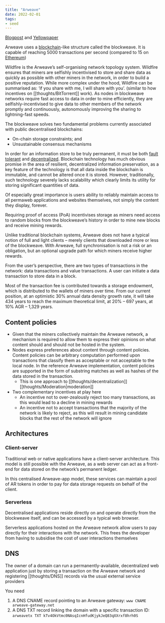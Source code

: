 ```yaml
---
title: "Arweave"
date: 2022-02-01
tags:
- seed
---
```


[Blogpost](https://arweave.medium.com/what-is-arweave-explain-like-im-five-425362144eb5) and [Yellowpaper](https://www.arweave.org/yellow-paper.pdf)

Arweave uses a [blockchain](thoughts/blockchain.md)-like structure called the blockweave. It is capable of reaching 5000 transactions per second (compared to 15 on [Ethereum](thoughts/ethereum.md))

Wildfire is the Arweave’s self-organising network topology system. Wildfire ensures that miners are selfishly incentivised to store and share data as quickly as possible with other miners in the network, in order to build a positive reputation. While more complex under the hood, Wildfire can be summarised as: ‘if you share with me, I will share with you’. (similar to how incentives on [[thoughts/BitTorrent]] work). As nodes in blockweave networks require fast access to data in order to mine efficiently, they are selfishly-incentivised to give data to other members of the network promptly and continuously, autonomously improving the sharing to lightning-fast speeds.

The blockweave solves two fundamental problems currently associated with public decentralised blockchains:
- On-chain storage constraints; and
- Unsustainable consensus mechanisms

In order for an information store to be truly permanent, it must be both [fault tolerant](thoughts/fault%20tolerance.md) and [decentralized](thoughts/decentralization.md). Blockchain technology has much obvious promise in the area of resilient, decentralized information preservation, as a key feature of the technology is that all data inside the blockchain is immutable, and cannot be altered once it is stored. However, traditionally, such technology severely lacks scalability which clearly limits its utility for storing significant quantities of data.

Of especially great importance is users ability to reliably maintain access to all permaweb applications and websites themselves, not simply the content they display, forever.

Requiring proof of access (PoA) incentivises storage as miners need access to random blocks from the blockweave’s history in order to mine new blocks and receive mining rewards.

Unlike traditional blockchain systems, Arweave does not have a typical notion of full and light clients – merely clients that downloaded more or less of the blockweave. With Arweave, full synchronisation is not a risk or an obligation, but an optional upgrade path for which miners receive higher rewards.

From the user’s perspective, there are two types of transactions in the network: data transactions and value transactions. A user can initiate a data transaction to store data in a block.

Most of the transaction fee is contributed towards a storage endowment, which is distributed to the wallets of miners over time. From our current position, at an optimistic 30% annual data density growth rate, it will take 434 years to reach the maximum theoretical limit, at 20% – 697 years, at 10% AGR – 1,329 years.

## Content policies
- Given that the miners collectively maintain the Arweave network, a mechanism is required to allow them to express their opinions on what content should and should not be hosted in the system.
- Nodes express preferences about content through content policies. Content policies can be arbitrary computation performed upon transactions that classify them as acceptable or not acceptable to the local node. In the reference Arweave implementation, content policies are supported in the form of substring matches as well as hashes of the data stored in the transaction.
	- This is one approach to [[thoughts/decentralization]] [[thoughts/Moderation|moderation]]
- Two complementary incentives at play here
	- An incentive not to over-zealously reject too many transactions, as this would lead to a decline in mining rewards
	- An incentive not to accept transactions that the majority of the network is likely to reject, as this will result in mining candidate blocks that the rest of the network will ignore

## Architectures
### Client-server
Traditional web or native applications have a client-server architecture. This model is still possible with the Arweave, as a web server can act as a front-end for data stored on the network’s permanent ledger.

In this centralised Arweave-app model, these services can maintain a pool of AR tokens in order to pay for data storage requests on behalf of the client.

### Serverless
Decentralised applications reside directly on and operate directly from the blockweave itself, and can be accessed by a typical web browser. 

Serverless applications hosted on the Arweave network allow users to pay directly for their interactions with the network. This frees the developer from having to subsidise the cost of user interactions themselves

## DNS
The owner of a domain can run a permanently-available, decentralized web application just by storing a transaction on the Arweave network and registering [[thoughts/DNS]] records via the usual external service providers

You need
1. A DNS CNAME record pointing to an Arweave gateway: `www CNAME arweave-gateway.net`
2. A DNS TXT record linking the domain with a specific transaction ID: `arweavetx TXT kTv4OkVtmc0NAsqIcnHfudKjykJeQ83qXXrxf8hrh0S`